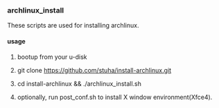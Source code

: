 ### archlinux_install
These scripts are used for installing archlinux.

#### usage
1. bootup from your u-disk

2. git clone https://github.com/stuha/install-archlinux.git

3. cd install-archlinux && ./archlinux_install.sh

4. optionally, run post_conf.sh to install X window environment(Xfce4).
